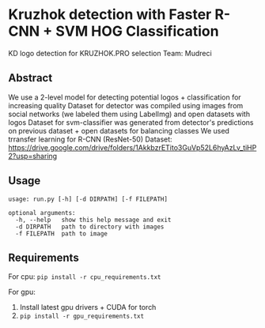 # Kruzhok detection with Faster R-CNN + SVM HOG Classification
KD logo detection for KRUZHOK.PRO selection
Team: Mudreci

## Abstract
We use a 2-level model for detecting potential logos + classification for increasing quality 
Dataset for detector was compiled using images from social networks (we labeled them using LabelImg) and open datasets with logos
Dataset for svm-classifier was generated from detector's predictions on previous dataset + open datasets for balancing classes
We used trransfer learning for R-CNN (ResNet-50) 
Dataset: https://drive.google.com/drive/folders/1AkkbzrETito3GuVp52L6hyAzLv_tiHP2?usp=sharing

## Usage

```
usage: run.py [-h] [-d DIRPATH] [-f FILEPATH]

optional arguments:
  -h, --help   show this help message and exit
  -d DIRPATH   path to directory with images
  -f FILEPATH  path to image
```


## Requirements
For cpu:
`pip install -r cpu_requirements.txt`

For gpu:
1) Install latest gpu drivers + CUDA for torch
2) `pip install -r gpu_requirements.txt`
